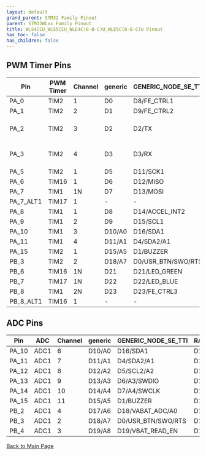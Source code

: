 ```yaml
---
layout: default
grand_parent: STM32 Family Pinout
parent: STM32WLxx Family Pinout
title: WL54CCU_WL55CCU_WLE4C(8-B-C)U_WLE5C(8-B-C)U Pinout
has_toc: false
has_children: false
---
```


## PWM Timer Pins

| Pin | PWM Timer | Channel | generic | GENERIC_NODE_SE_TTI | RAK3172_MODULE |
| --- | --- | --- | --- | --- | --- |
| PA_0 | TIM2 | 1 | D0 | D8/FE_CTRL1 | D0 |
| PA_1 | TIM2 | 2 | D1 | D9/FE_CTRL2 | D1 |
| PA_2 | TIM2 | 3 | D2 | D2/TX | D2     - USART2/LPUART1 TX |
| PA_3 | TIM2 | 4 | D3 | D3/RX | D3     - USART2/LPUART1 RX |
| PA_5 | TIM2 | 1 | D5 | D11/SCK1 | D5     - SPI_SCK |
| PA_6 | TIM16 | 1 | D6 | D12/MISO | D6     - SPI_MISO |
| PA_7 | TIM1 | 1N | D7 | D13/MOSI | D7     - SPI_MOSI |
| PA_7_ALT1 | TIM17 | 1 | - | - | - |
| PA_8 | TIM1 | 1 | D8 | D14/ACCEL_INT2 | D8 |
| PA_9 | TIM1 | 2 | D9 | D15/SCL1 | D9 |
| PA_10 | TIM1 | 3 | D10/A0 | D16/SDA1 | D10/A3 |
| PA_11 | TIM1 | 4 | D11/A1 | D4/SDA2/A1 | D11/A7 - I2C_SDA |
| PA_15 | TIM2 | 1 | D15/A5 | D1/BUZZER | D15/A4 |
| PB_3 | TIM2 | 2 | D18/A7 | D0/USR_BTN/SWO/RTS | D17/A0 |
| PB_6 | TIM16 | 1N | D21 | D21/LED_GREEN | D20    - USART1_TX |
| PB_7 | TIM17 | 1N | D22 | D22/LED_BLUE | D21    - USAR1_RX |
| PB_8 | TIM1 | 2N | D23 | D23/FE_CTRL3 | D22 |
| PB_8_ALT1 | TIM16 | 1 | - | - | - |


## ADC Pins

| Pin | ADC | Channel | generic | GENERIC_NODE_SE_TTI | RAK3172_MODULE |
| --- | --- | --- | --- | --- | --- |
| PA_10 | ADC1 | 6 | D10/A0 | D16/SDA1 | D10/A3 |
| PA_11 | ADC1 | 7 | D11/A1 | D4/SDA2/A1 | D11/A7 - I2C_SDA |
| PA_12 | ADC1 | 8 | D12/A2 | D5/SCL2/A2 | D12/A8 - I2C_SCL |
| PA_13 | ADC1 | 9 | D13/A3 | D6/A3/SWDIO | D13/A5 - SWDIO |
| PA_14 | ADC1 | 10 | D14/A4 | D7/A4/SWCLK | D14/A6 - SWCLK |
| PA_15 | ADC1 | 11 | D15/A5 | D1/BUZZER | D15/A4 |
| PB_2 | ADC1 | 4 | D17/A6 | D18/VABAT_ADC/A0 | D16/A2 |
| PB_3 | ADC1 | 2 | D18/A7 | D0/USR_BTN/SWO/RTS | D17/A0 |
| PB_4 | ADC1 | 3 | D19/A8 | D19/VBAT_READ_EN | D18/A1 |


[Back to Main Page](../../)